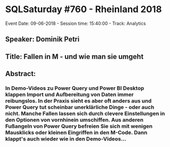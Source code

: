 # SQLSaturday #760 - Rheinland 2018
Event Date: 09-06-2018 - Session time: 15:40:00 - Track: Analytics
## Speaker: Dominik Petri
## Title: Fallen in M - und wie man sie umgeht
## Abstract:
### In Demo-Videos zu Power Query und Power BI Desktop klappen Import und Aufbereitung von Daten immer reibungslos. In der Praxis sieht es aber oft anders aus und Power Query tut scheinbar unerklärliche Dinge - oder auch nicht. Manche Fallen lassen sich durch clevere Einstellungen in den Optionen von vornhinein umschiffen. Aus anderen Fußangeln von Power Query befreien Sie sich mit wenigen Mausklicks oder kleinen Eingriffen in den M-Code. Dann klappt's auch wieder wie in den Demo-Videos…

